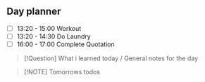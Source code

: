 ## Day planner

- [ ] 13:20 - 15:00 Workout
- [ ] 13:20 - 14:30 Do Laundry
- [ ] 16:00 - 17:00 Complete Quotation

> [!Question] What i learned today / General notes for the day

> [!NOTE] Tomorrows todos
